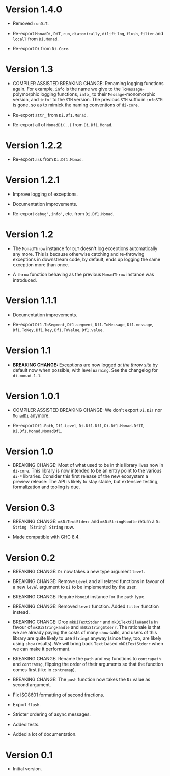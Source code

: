 # Version 1.4.0

* Removed `runDiT`.

* Re-export `MonadDi`, `DiT`, `run`, `diatomically`, `dilift` `log`, `flush`,
  `filter` and `localT` from `Di.Monad`.

* Re-export `Di` from `Di.Core`.


# Version 1.3

* COMPILER ASSISTED BREAKING CHANGE: Renaming logging functions again.
  For example, `info` is the name we give to the `ToMessage`-polymorphic
  logging functions, `info_` to their `Message`-monomorphic version, and
  `info'` to the `STM` version. The previous `STM` suffix in `infoSTM`
  is gone, so as to mimick the naming conventions of `di-core`.

* Re-export `attr_` from `Di.Df1.Monad`.

* Re-export all of `MonadDi(..)` from `Di.Df1.Monad`.

# Version 1.2.2

* Re-export `ask` from `Di.Df1.Monad`.


# Version 1.2.1

* Improve logging of exceptions.

* Documentation improvements.

* Re-export `debug'`, `info'`, etc. from `Di.Df1.Monad`.


# Version 1.2

* The `MonadThrow` instance for `DiT` doesn't log exceptions automatically any
  more. This is because otherwise catching and re-throwing exceptions in
  downstream code, by default, ends up logging the same exception more than
  once.

* A `throw` function behaving as the previous `MonadThrow` instance was
  introduced.


# Version 1.1.1

* Documentation improvements.

* Re-export `Df1.ToSegment`, `Df1.segment`, `Df1.ToMessage`, `Df1.message`,
  `Df1.ToKey`, `Df1.key`, `Df1.ToValue`, `Df1.value`.

# Version 1.1

* **BREAKING CHANGE:** Exceptions are now logged _at the throw site_ by
  default now when possible, with level `Warning`. See the changelog for
  `di-monad-1.1`.


# Version 1.0.1

* COMPILER ASSISTED BREAKING CHANGE: We don't export `Di`, `DiT` nor `MonadDi`
  anymore.

* Re-export `Df1.Path`, `Df1.Level`, `Di.Df1.Df1`, `Di.Df1.Monad.Df1T`,
  `Di.Df1.Monad.MonadDf1`.



# Version 1.0

* BREAKING CHANGE: Most of what used to be in this library lives now in
  `di-core`. This library is now intended to be an entry point to the various
  `di-*` libraries. Consider this first release of the new ecosystem a preview
  release: The API is likely to stay stable, but extensive testing,
  formalization and tooling is due.

# Version 0.3

* BREAKING CHANGE: `mkDiTextStderr` and `mkDiStringHandle` return a `Di String
  [String] String` now.

* Made compatible with GHC 8.4.


# Version 0.2

* BREAKING CHANGE: `Di` now takes a new type argument `level`.

* BREAKING CHANGE: Remove `Level` and all related functions in favour of a
  new `level` argument to `Di` to be implemented by the user.

* BREAKING CHANGE: Require `Monoid` instance for the `path` type.

* BREAKING CHANGE: Removed `level` function. Added `filter` function instead.

* BREAKING CHANGE: Drop `mkDiTextStderr` and `mkDiTextFileHandle` in favour of
  `mkDiStringHandle` and `mkDiStringStderr`. The rationale is that we are
  already paying the costs of many `show` calls, and users of this library are
  quite likely to use `String`s anyway (since they, too, are likely using `show`
  results). We will bring back `Text` based `mkDiTextStderr` when we can make it
  performant.

* BREAKING CHANGE: Rename the `path` and `msg` functions to `contrapath` and
  `contramsg`, flipping the order of their arguments so that the function comes
  first (like in `contramap`).

* BREAKING CHANGE: The `push` function now takes the `Di` value as second
  argument.

* Fix ISO8601 formatting of second fractions.

* Export `flush`.

* Stricter ordering of async messages.

* Added tests.

* Added a lot of documentation.


# Version 0.1

* Initial version.

